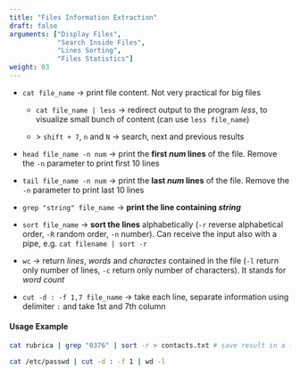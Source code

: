 ```yaml
---
title: "Files Information Extraction"
draft: false
arguments: ["Display Files",
            "Search Inside Files",
            "Lines Sorting",
            "Files Statistics"]
weight: 03
---
```


-   `cat file_name` &rarr; print file content. Not very practical for big files

    -   `cat file_name | less` &rarr; redirect output to the program _less_, to visualize small bunch of content (can use `less file_name`)

    -   \> `shift + 7`, `n` and `N` &rarr; search, next and previous results

-   `head file_name -n num` &rarr; print the **first _num_ lines** of the file. Remove the `-n` parameter to print first 10 lines

-   `tail file_name -n num` &rarr; print the **last _num_ lines** of the file. Remove the `-n` parameter to print last 10 lines

-   `grep "string" file_name` &rarr; **print the line containing _string_**

-   `sort file_name` &rarr; **sort the lines** alphabetically (`-r` reverse alphabetical order, `-R` random order, `-n` number). Can receive the input also with a pipe, e.g. `cat filename | sort -r`

-   `wc` &rarr; return _lines_, _words_ and _charactes_ contained in the file (`-l` return only number of lines, `-c` return only number of characters). It stands for _word count_

-   `cut -d : -f 1,7 file_name` &rarr; take each line, separate information using delimiter `:` and take 1st and 7th column

#### Usage Example

```bash
cat rubrica | grep "0376" | sort -r > contacts.txt # save result in a file

cat /etc/passwd | cut -d : -f 1 | wd -l
```